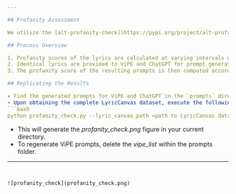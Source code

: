 ```yaml
---

## Profanity Assessment

We utilize the [alt-profanity-check](https://pypi.org/project/alt-profanity-check/) library to gauge the profanity score of generated prompts.

## Process Overview

1. Profanity scores of the lyrics are calculated at varying intervals with escalating scores.
2. Identical lyrics are provided to ViPE and ChatGPT for prompt generation.
3. The profanity score of the resulting prompts is then computed accordingly.

## Replicating the Results

- Find the generated prompts for ViPE and ChatGPT in the `prompts` directory.
- Upon obtaining the complete LyricCanvas dataset, execute the following script:
```bash
python profanity_check.py --lyric_canvas_path <path to LyricCanvas dataset>
```
- This will generate the *profanity_check.png* figure in your current directory.
- To regenerate ViPE prompts, delete the *vipe_list* within the prompts folder.

---
```


![profanity_check](profanity_check.png)
